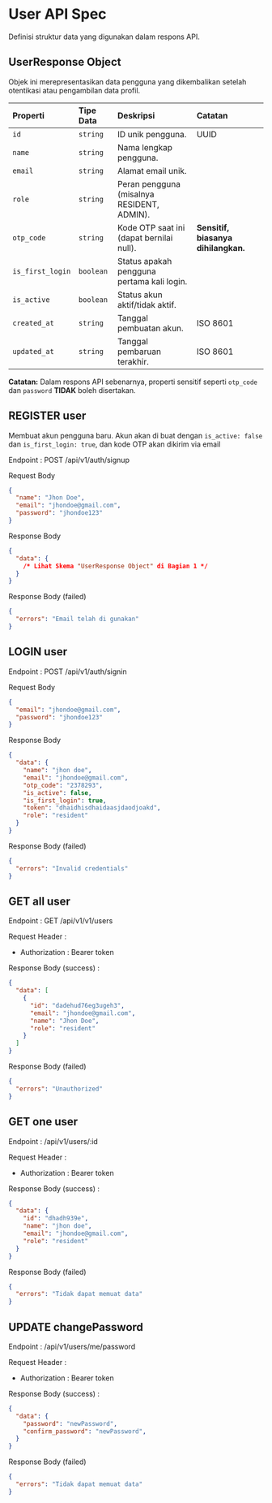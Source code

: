 # User API Spec
Definisi struktur data yang digunakan dalam respons API.

## UserResponse Object
Objek ini merepresentasikan data pengguna yang dikembalikan setelah otentikasi atau pengambilan data profil.

| Properti | Tipe Data | Deskripsi | Catatan |
| :--- | :--- | :--- | :--- |
| `id` | `string` | ID unik pengguna. | UUID |
| `name` | `string` | Nama lengkap pengguna. | |
| `email` | `string` | Alamat email unik. | |
| `role` | `string` | Peran pengguna (misalnya RESIDENT, ADMIN). | |
| `otp_code` | `string` | Kode OTP saat ini (dapat bernilai null). | **Sensitif, biasanya dihilangkan.** |
| `is_first_login` | `boolean` | Status apakah pengguna pertama kali login. | |
| `is_active` | `boolean` | Status akun aktif/tidak aktif. | |
| `created_at` | `string` | Tanggal pembuatan akun. | ISO 8601 |
| `updated_at` | `string` | Tanggal pembaruan terakhir. | ISO 8601 |

**Catatan:** Dalam respons API sebenarnya, properti sensitif seperti `otp_code` dan `password` **TIDAK** boleh disertakan.

## REGISTER user
Membuat akun pengguna baru. Akun akan di buat dengan `is_active: false` dan `is_first_login: true`, dan kode OTP akan dikirim via email

Endpoint : POST /api/v1/auth/signup

Request Body
```json
{
  "name": "Jhon Doe",
  "email": "jhondoe@gmail.com",
  "password": "jhondoe123"
}
```

Response Body
```json
{
  "data": {
    /* Lihat Skema "UserResponse Object" di Bagian 1 */
  }
}
```

Response Body (failed)
```json
{
  "errors": "Email telah di gunakan"
}
```

## LOGIN user
Endpoint : POST /api/v1/auth/signin

Request Body
```json
{
  "email": "jhondoe@gmail.com",
  "password": "jhondoe123"
}
```

Response Body
```json
{
  "data": {
    "name": "jhon doe",
    "email": "jhondoe@gmail.com",
    "otp_code": "2378293",
    "is_active": false,
    "is_first_login": true,
    "token": "dhaidhisdhaidaasjdaodjoakd",
    "role": "resident"
  }
}
```

Response Body (failed)
```json
{
  "errors": "Invalid credentials"
}
```

## GET all user
Endpoint : GET /api/v1/v1/users

Request Header :
- Authorization : Bearer token

Response Body (success) :

```json
{
  "data": [
    {
      "id": "dadehud76eg3ugeh3",
      "email": "jhondoe@gmail.com",
      "name": "Jhon Doe",
      "role": "resident"
    }
  ]
}
```

Response Body (failed)
```json
{
  "errors": "Unauthorized"
}
```

## GET one user
Endpoint : /api/v1/users/:id

Request Header :
- Authorization : Bearer token

Response Body (success) :
```json
{
  "data": {
    "id": "dhadh939e",
    "name": "jhon doe",
    "email": "jhondoe@gmail.com",
    "role": "resident"
  }
}

```

Response Body (failed)
```json
{
  "errors": "Tidak dapat memuat data"
}
```

## UPDATE changePassword
Endpoint : /api/v1/users/me/password

Request Header :
- Authorization : Bearer token

Response Body (success) :
```json
{
  "data": {
    "password": "newPassword",
    "confirm_password": "newPassword",
  }
}
```

Response Body (failed)
```json
{
  "errors": "Tidak dapat memuat data"
}


